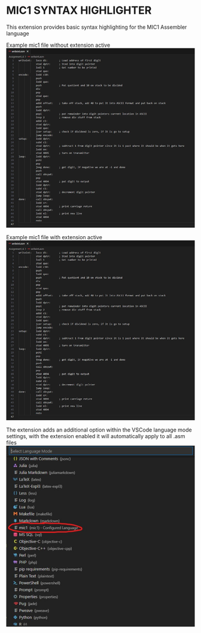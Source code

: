 # MIC1 SYNTAX HIGHLIGHTER

This extension provides basic syntax highlighting for the MIC1 Assembler language

Example mic1 file without extension active
![](images/assemblyWithoutExtension.jpg)

Example mic1 file with extension active
![](images/assemblyWithoutExtension.jpg)

The extension adds an additional option within the VSCode language mode settings, with the extension enabled it will automatically apply to all .asm files
![](images/languageChoiceExample.jpg)